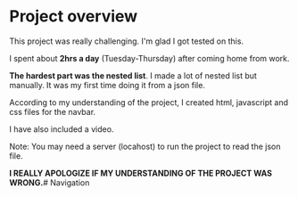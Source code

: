 # Project overview

This project was really challenging. I'm glad I got tested on this.

I spent about **2hrs a day** (Tuesday-Thursday) after coming home from work.

**The hardest part was the nested list**. I made a lot of nested list but manually. It was my first time doing it from a json file.

According to my understanding of the project, I created html, javascript and css files for the navbar.

I have also included a video.

Note: You may need a server (locahost) to run the project to read the json file.

**I REALLY APOLOGIZE IF MY UNDERSTANDING OF THE PROJECT WAS WRONG.**# Navigation
